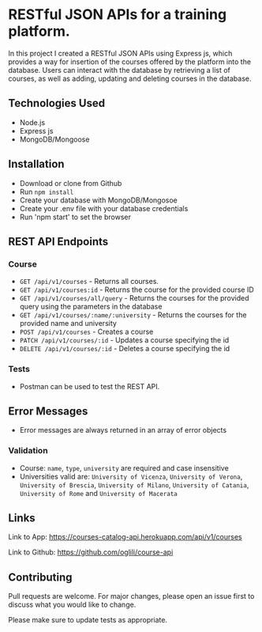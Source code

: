 # RESTful JSON APIs for a training platform.

In this project I created a RESTful JSON APIs using Express js, which provides a way for insertion of the courses offered by the platform into the database. Users can interact with the database by retrieving a list of courses, as well as adding, updating and deleting courses in the database.

## Technologies Used

- Node.js
- Express js
- MongoDB/Mongoose

## Installation

- Download or clone from Github
- Run `npm install`
- Create your database with MongoDB/Mongosoe
- Create your .env file with your database credentials
- Run 'npm start' to set the browser 


## REST API Endpoints

### Course

- `GET /api/v1/courses` - Returns all courses.
- `GET /api/v1/courses:id` - Returns the course for the provided course ID
- `GET /api/v1/courses/all/query` - Returns the courses for the provided query using the parameters in the database
- `GET /api/v1/courses/:name/:university` - Returns the courses for the provided name and university
- `POST /api/v1/courses` - Creates a course
- `PATCH /api/v1/courses/:id` - Updates a course specifying the id
- `DELETE /api/v1/courses/:id` - Deletes a course specifying the id
### Tests

- Postman can be used to test the REST API.

## Error Messages

- Error messages are always returned in an array of error objects

### Validation

- Course: `name`, `type`, `university` are required and case insensitive
- Universities valid are: `University of Vicenza`, `University of Verona`, `University of Brescia`, `University of Milano`, `University of Catania`, `University of Rome` and `University of Macerata` 

## Links
Link to App:
https://courses-catalog-api.herokuapp.com/api/v1/courses

Link to Github:
https://github.com/oglili/course-api

## Contributing
Pull requests are welcome. For major changes, please open an issue first to discuss what you would like to change.

Please make sure to update tests as appropriate.
